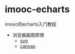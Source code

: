 # imooc-echarts
imooc的echarts入门教程

* 浏览器画图原理
    - [svg](01/svg.html)
    - [canvas](01/canvas.html)



